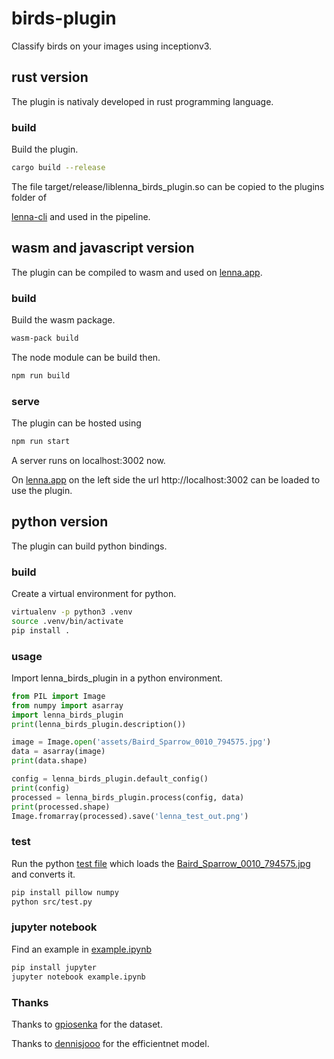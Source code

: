 # birds-plugin

Classify birds on your images using inceptionv3.
## rust version

The plugin is nativaly developed in rust programming language.

### build

Build the plugin.

```bash
cargo build --release
```

The file target/release/liblenna_birds_plugin.so can be copied to the plugins folder of

[lenna-cli](https://github.com/lenna-project/lenna-cli) and used in the pipeline.

## wasm and javascript version

The plugin can be compiled to wasm and used on [lenna.app](https://lenna.app).

### build

Build the wasm package.

```bash
wasm-pack build
```

The node module can be build then.

```bash
npm run build
```

### serve

The plugin can be hosted using

```bash
npm run start
```

A server runs on localhost:3002 now.

On [lenna.app](https://lenna.app) on the left side the url http://localhost:3002 can be loaded to use the plugin.

## python version

The plugin can build python bindings.

### build

Create a virtual environment for python.

```bash
virtualenv -p python3 .venv
source .venv/bin/activate
pip install .
```

### usage

Import lenna_birds_plugin in a python environment.

```python
from PIL import Image
from numpy import asarray
import lenna_birds_plugin
print(lenna_birds_plugin.description())

image = Image.open('assets/Baird_Sparrow_0010_794575.jpg')
data = asarray(image)
print(data.shape)

config = lenna_birds_plugin.default_config()
print(config)
processed = lenna_birds_plugin.process(config, data)
print(processed.shape)
Image.fromarray(processed).save('lenna_test_out.png')
```

### test

Run the python [test file](src/test.py) which loads the [Baird_Sparrow_0010_794575.jpg](assets/Baird_Sparrow_0010_794575.jpg) and converts it.

```bash
pip install pillow numpy
python src/test.py
```

### jupyter notebook

Find an example in [example.ipynb](example.ipynb)

```bash
pip install jupyter
jupyter notebook example.ipynb
```

### Thanks

Thanks to [gpiosenka](https://www.kaggle.com/gpiosenka/100-bird-species) for the dataset.

Thanks to [dennisjooo](https://huggingface.co/dennisjooo/Birds-Classifier-EfficientNetB2) for the efficientnet model.
